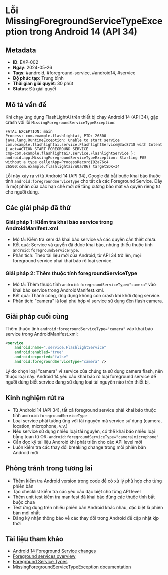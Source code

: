 # Lỗi MissingForegroundServiceTypeException trong Android 14 (API 34)

## Metadata
- **ID**: EXP-002
- **Ngày**: 2024-05-26
- **Tags**: #android, #foreground-service, #android14, #service
- **Độ phức tạp**: Trung bình
- **Thời gian giải quyết**: 30 phút
- **Status**: Đã giải quyết

## Mô tả vấn đề
Khi chạy ứng dụng FlashLightAi trên thiết bị chạy Android 14 (API 34), gặp crash với lỗi `MissingForegroundServiceTypeException`:

```
FATAL EXCEPTION: main
Process: com.example.flashlightai, PID: 26500
java.lang.RuntimeException: Unable to start service com.example.flashlightai.service.FlashlightService@3ac8718 with Intent { act=ACTION_START_FOREGROUND_SERVICE cmp=com.example.flashlightai/.service.FlashlightService }: android.app.MissingForegroundServiceTypeException: Starting FGS without a type callerApp=ProcessRecord{92a76c4 26500:com.example.flashlightai/u0a786} targetSDK=34
```

Lỗi này xảy ra vì từ Android 14 (API 34), Google đã bắt buộc khai báo thuộc tính `android:foregroundServiceType` cho tất cả các Foreground Service. Đây là một phần của các hạn chế mới để tăng cường bảo mật và quyền riêng tư cho người dùng.

## Các giải pháp đã thử
### Giải pháp 1: Kiểm tra khai báo service trong AndroidManifest.xml
- Mô tả: Kiểm tra xem đã khai báo service và các quyền cần thiết chưa.
- Kết quả: Service và quyền đã được khai báo, nhưng thiếu thuộc tính `android:foregroundServiceType`.
- Phân tích: Theo tài liệu mới của Android, từ API 34 trở lên, mọi foreground service phải khai báo rõ loại service.

### Giải pháp 2: Thêm thuộc tính foregroundServiceType
- Mô tả: Thêm thuộc tính `android:foregroundServiceType="camera"` vào khai báo service trong AndroidManifest.xml.
- Kết quả: Thành công, ứng dụng không còn crash khi khởi động service.
- Phân tích: "camera" là loại phù hợp vì service sử dụng đèn flash camera.

## Giải pháp cuối cùng
Thêm thuộc tính `android:foregroundServiceType="camera"` vào khai báo service trong AndroidManifest.xml:

```xml
<service
    android:name=".service.FlashlightService"
    android:enabled="true"
    android:exported="false"
    android:foregroundServiceType="camera" />
```

Lý do chọn loại "camera" vì service của chúng ta sử dụng camera flash, nên thuộc loại này. Android 14 yêu cầu khai báo rõ loại foreground service để người dùng biết service đang sử dụng loại tài nguyên nào trên thiết bị.

## Kinh nghiệm rút ra
- Từ Android 14 (API 34), tất cả foreground service phải khai báo thuộc tính `android:foregroundServiceType`
- Loại service phải tương ứng với tài nguyên mà service sử dụng (camera, location, microphone, v.v.)
- Nếu service sử dụng nhiều loại tài nguyên, có thể khai báo nhiều loại bằng toán tử OR: `android:foregroundServiceType="camera|microphone"`
- Cần đọc kỹ tài liệu Android khi phát triển cho các API level mới
- Luôn kiểm tra các thay đổi breaking change trong mỗi phiên bản Android mới

## Phòng tránh trong tương lai
- Thêm kiểm tra Android version trong code để có xử lý phù hợp cho từng phiên bản
- Tạo checklist kiểm tra các yêu cầu đặc biệt cho từng API level
- Thêm unit test kiểm tra manifest đã khai báo đúng các thuộc tính bắt buộc chưa
- Test ứng dụng trên nhiều phiên bản Android khác nhau, đặc biệt là phiên bản mới nhất
- Đăng ký nhận thông báo về các thay đổi trong Android để cập nhật kịp thời

## Tài liệu tham khảo
- [Android 14 Foreground Service changes](https://developer.android.com/about/versions/14/changes/fgs-types-required)
- [Foreground services overview](https://developer.android.com/guide/components/foreground-services)
- [Foreground Service Types](https://developer.android.com/guide/components/foreground-services#types)
- [MissingForegroundServiceTypeException documentation](https://developer.android.com/reference/android/app/MissingForegroundServiceTypeException) 